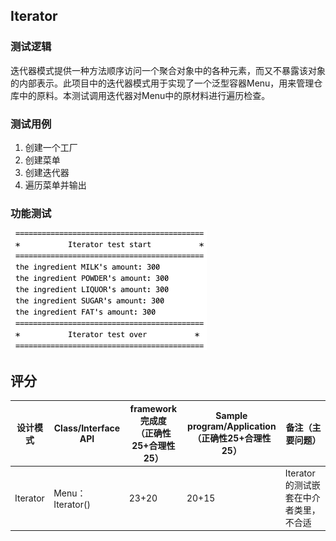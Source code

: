 ## Iterator

### 测试逻辑

迭代器模式提供一种方法顺序访问一个聚合对象中的各种元素，而又不暴露该对象的内部表示。此项目中的迭代器模式用于实现了一个泛型容器Menu，用来管理仓库中的原料。本测试调用迭代器对Menu中的原材料进行遍历检查。

### 测试用例

1. 创建一个工厂
2. 创建菜单
3. 创建迭代器
4. 遍历菜单并输出

### 功能测试

<img src="../img/IteratorTest.png" alt="IteratorTest" style="zoom:50%;" />

## 评分

| 设计模式 | Class/Interface API | framework完成度<br />（正确性25+合理性25） | Sample program/Application<br />（正确性25+合理性25） | 备注（主要问题）                       |
| -------- | ------------------- | ------------------------------------------ | ----------------------------------------------------- | -------------------------------------- |
| Iterator | Menu：Iterator()    | 23+20                                      | 20+15                                                 | Iterator的测试嵌套在中介者类里，不合适 |

